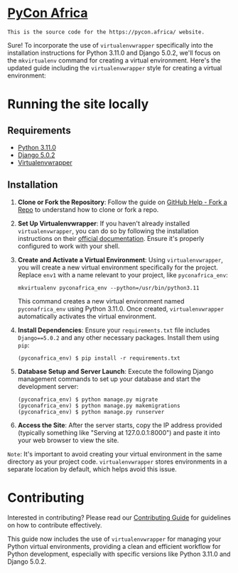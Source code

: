 # [PyCon Africa](https://pycon.africa/)

    This is the source code for the https://pycon.africa/ website.

Sure! To incorporate the use of `virtualenvwrapper` specifically into the installation instructions for Python 3.11.0 and Django 5.0.2, we'll focus on the `mkvirtualenv` command for creating a virtual environment. Here's the updated guide including the `virtualenvwrapper` style for creating a virtual environment:

# Running the site locally

## Requirements

* [Python 3.11.0](https://python.org)
* [Django 5.0.2](https://www.djangoproject.com/)
* [Virtualenvwrapper](https://virtualenvwrapper.readthedocs.io)

## Installation

1. **Clone or Fork the Repository**: Follow the guide on [GitHub Help - Fork a Repo](https://help.github.com/articles/fork-a-repo) to understand how to clone or fork a repo.

2. **Set Up Virtualenvwrapper**: If you haven't already installed `virtualenvwrapper`, you can do so by following the installation instructions on their [official documentation](https://virtualenvwrapper.readthedocs.io). Ensure it's properly configured to work with your shell.

3. **Create and Activate a Virtual Environment**: Using `virtualenvwrapper`, you will create a new virtual environment specifically for the project. Replace `env1` with a name relevant to your project, like `pyconafrica_env`:

   ```
   mkvirtualenv pyconafrica_env --python=/usr/bin/python3.11
   ```

   This command creates a new virtual environment named `pyconafrica_env` using Python 3.11.0. Once created, `virtualenvwrapper` automatically activates the virtual environment.

4. **Install Dependencies**: Ensure your `requirements.txt` file includes `Django==5.0.2` and any other necessary packages. Install them using `pip`:

   ```
   (pyconafrica_env) $ pip install -r requirements.txt
   ```

5. **Database Setup and Server Launch**: Execute the following Django management commands to set up your database and start the development server:

   ```
   (pyconafrica_env) $ python manage.py migrate
   (pyconafrica_env) $ python manage.py makemigrations
   (pyconafrica_env) $ python manage.py runserver
   ```

6. **Access the Site**: After the server starts, copy the IP address provided (typically something like "Serving at 127.0.0.1:8000") and paste it into your web browser to view the site.

`Note`: It's important to avoid creating your virtual environment in the same directory as your project code. `virtualenvwrapper` stores environments in a separate location by default, which helps avoid this issue.

# Contributing

Interested in contributing? Please read our [Contributing Guide](./CONTRIBUTING.md) for guidelines on how to contribute effectively.

This guide now includes the use of `virtualenvwrapper` for managing your Python virtual environments, providing a clean and efficient workflow for Python development, especially with specific versions like Python 3.11.0 and Django 5.0.2.